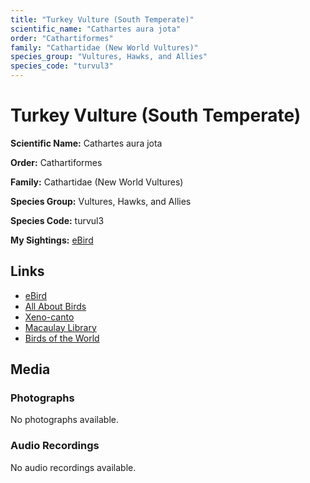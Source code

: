 ```yaml
---
title: "Turkey Vulture (South Temperate)"
scientific_name: "Cathartes aura jota"
order: "Cathartiformes"
family: "Cathartidae (New World Vultures)"
species_group: "Vultures, Hawks, and Allies"
species_code: "turvul3"
---
```


# Turkey Vulture (South Temperate)

**Scientific Name:** Cathartes aura jota

**Order:** Cathartiformes

**Family:** Cathartidae (New World Vultures)

**Species Group:** Vultures, Hawks, and Allies

**Species Code:** turvul3

**My Sightings:** [eBird](https://ebird.org/lifelist?r=world&time=life&spp=turvul3)

## Links
* [eBird](https://ebird.org/species/turvul3) 
* [All About Birds](https://www.allaboutbirds.org/guide/turvul3) 
* [Xeno-canto](https://www.xeno-canto.org/species/turvul3) 
* [Macaulay Library](https://search.macaulaylibrary.org/catalog?taxonCode=turvul3&sort=rating_rank_desc)
* [Birds of the World](https://birdsoftheworld.org/bow/species/turvul3)

## Media
### Photographs
No photographs available.

### Audio Recordings
No audio recordings available.
